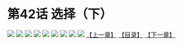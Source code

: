 # 第42话 选择（下）
![](https://mhpic.xiaomingtaiji.net/comic/D/斗破苍穹拆分版/42话/1.jpg-zymk.middle.webp)
![](https://mhpic.xiaomingtaiji.net/comic/D/斗破苍穹拆分版/42话/2.jpg-zymk.middle.webp)
![](https://mhpic.xiaomingtaiji.net/comic/D/斗破苍穹拆分版/42话/3.jpg-zymk.middle.webp)
![](https://mhpic.xiaomingtaiji.net/comic/D/斗破苍穹拆分版/42话/4.jpg-zymk.middle.webp)
![](https://mhpic.xiaomingtaiji.net/comic/D/斗破苍穹拆分版/42话/5.jpg-zymk.middle.webp)
![](https://mhpic.xiaomingtaiji.net/comic/D/斗破苍穹拆分版/42话/6.jpg-zymk.middle.webp)
![](https://mhpic.xiaomingtaiji.net/comic/D/斗破苍穹拆分版/42话/7.jpg-zymk.middle.webp)
![](https://mhpic.xiaomingtaiji.net/comic/D/斗破苍穹拆分版/42话/8.jpg-zymk.middle.webp)
![](https://mhpic.xiaomingtaiji.net/comic/D/斗破苍穹拆分版/42话/9.jpg-zymk.middle.webp)
[【上一章】](./41.md)
[【目录】](./READMD.md)
[【下一章】](./43.md)

